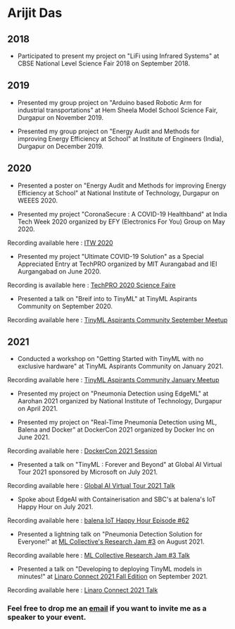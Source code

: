 # Arijit Das
## 2018 
 * Participated to present my project on "LiFi using Infrared Systems" at CBSE National Level Science Fair 2018 on September 2018.

## 2019 
 * Presented my group project on "Arduino based Robotic Arm for industrial transportations" at Hem Sheela Model School Science Fair, Durgapur on November 2019.

 * Presented my group project on "Energy Audit and Methods for improving Energy Efficiency at School" at Institute of Engineers (India), Durgapur on December 2019.

## 2020
* Presented a poster on "Energy Audit and Methods for improving Energy Efficiency at School" at National Institute of Technology, Durgapur on WEEES 2020.

* Presented my project "CoronaSecure : A COVID-19 Healthband" at India Tech Week 2020 organized by EFY (Electronics For You) Group on May 2020.

Recording available here : [ITW 2020](https://vimeo.com/420575715/fc98519604)

* Presented my project "Ultimate COVID-19 Solution" as a Special Appreciated Entry at TechPRO organized by MIT Aurangabad and IEI Aurgangabad on June 2020. 

Recording is available here : [TechPRO 2020 Science Faire](https://youtu.be/-hTIw9OOfFA?t=316)

* Presented a talk on "Breif into to TinyML" at TinyML Aspirants Community on September 2020. 

Recording available here : [TinyML Aspirants Community September Meetup](https://www.youtube.com/watch?v=O-jyEdz7HVY)

## 2021
* Conducted a workshop on "Getting Started with TinyML with no exclusive hardware" at TinyML Aspirants Community on January 2021.

Recording available here : [TinyML Aspirants Community January Meetup](https://www.youtube.com/watch?v=q4i5QvI90TI&t=142s)

* Presented my project on "Pneumonia Detection using EdgeML" at Aarohan 2021 organized by National Institute of Technology, Durgapur on April 2021.

* Presented my project on "Real-Time Pneumonia Detection using ML, Balena and Docker" at DockerCon 2021 organized by Docker Inc on June 2021.

Recording available here : [DockerCon 2021 Session](https://docker.events.cube365.net/dockercon-live/2021/community/95w6ecHo5KjDcGDGm)

* Presented a talk on "TinyML : Forever and Beyond" at Global AI Virtual Tour 2021 sponsored by Microsoft on July 2021.

Recording available here : [Global AI Virtual Tour 2021 Talk](https://www.youtube.com/watch?v=IDvzfQeVLlA)

* Spoke about EdgeAI with Containerisation and SBC's at balena's IoT Happy Hour on July 2021.

Recording available here : [balena IoT Happy Hour Episode #62](https://www.youtube.com/watch?v=Q0A343Q8XJw)

* Presented a lightning talk on "Pneumonia Detection Solution for Everyone!" at [ML Collective's Research Jam #3](https://mlcollective.org/research-jam-3/) on August 2021.

Recording available here : [ML Collective Research Jam #3 Talk](https://www.youtube.com/watch?v=EktncBW69lQ&t=1996s)

* Presented a talk on "Developing to deploying TinyML models in minutes!" at [Linaro Connect 2021 Fall Edition](https://connect.linaro.org/resources/lvc21f/lvc21f-213/) on September 2021.

Recording available here : [Linaro Connect 2021 Talk](https://youtu.be/VHu3NBcVZkY)

### Feel free to drop me an [email](mailto:arijitdas18022006@gmail.com) if you want to invite me as a speaker to your event. 
